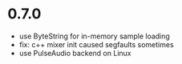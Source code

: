 # 0.7.0
- use ByteString for in-memory sample loading
- fix: c++ mixer init caused segfaults sometimes
- use PulseAudio backend on Linux
